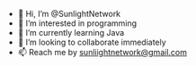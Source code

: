 - 👋 Hi, I’m @SunlightNetwork
- 👀 I’m interested in programming 
- 🌱 I’m currently learning Java
- 💞️ I’m looking to collaborate immediately 
- 📫 Reach me by sunliightnetwork@gmail.com

<!---
SunlightNetwork ✨ is an solution advisory information technology research and development corporation that provides wide range of solutions to the people's personal, professional, technical and much more challanges as well as troubles in their life.
--->
